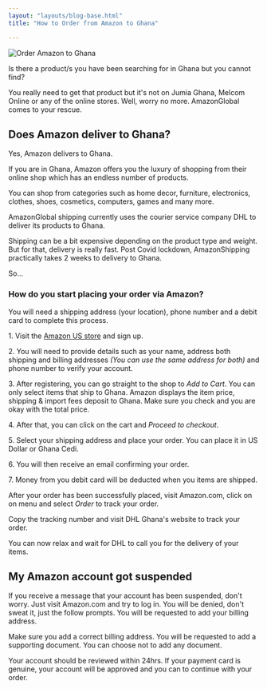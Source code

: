 ```yaml
---
layout: "layouts/blog-base.html"
title: "How to Order from Amazon to Ghana"

---
```


 <img src= "/images/blogpics/amazon-ghana.jpg" alt= "Order Amazon to Ghana" class= "img-responsive center-block" loading="lazy">
      
<p>Is there a product/s you have been searching for in Ghana but you cannot find?</p> 
      <p>You really need to get that product but it's not on Jumia Ghana, Melcom Online 
      or any of the online stores. Well, worry no more. AmazonGlobal comes to your rescue.</p>
      <h2>Does Amazon deliver to Ghana?</h2>
      <p>Yes, Amazon delivers to Ghana.</p>

  <p>If you are in Ghana, Amazon offers you the luxury of shopping from their online shop 
      which has an endless number of products.</p>
      <p>You can shop from categories such as home decor, furniture, electronics, 
      clothes, shoes, cosmetics, computers, games and many more.</p>
      <p>AmazonGlobal shipping currently uses the courier service company 
       DHL to deliver its products to Ghana.</p> 
      <p>Shipping can be a bit expensive depending on the product type and weight. 
       But for that, delivery is really fast. Post Covid lockdown, 
      AmazonShipping practically takes 2 weeks to delivery to Ghana.</p>
      <p>So...</p> 
      <h3>How do you start placing your order via Amazon?</h3>
      <p>You will need a shipping address (your location), phone number and a debit 
      card to complete this process.</p>

  <p>1. Visit the <a href="https://amazon.com" rel="noopener">Amazon US 
       store</a> and sign up.</p>
       <p>2. You will need to provide details such as your name, address both 
       shipping and billing addresses <em>(You can use the same address for both)</em>
       and phone number to verify your account.</p> 
       <p>3. After registering, you can go straight to the shop to <em>Add to Cart</em>.
        You can only select items that ship to Ghana. Amazon displays the item 
        price, shipping & import fees deposit to Ghana. Make sure you check and you are okay with the total price.</p>
       <p>4. After that, you can click on the cart and <em>Proceed to checkout</em>.</p>
       <p>5. Select your shipping address and place your order. You can 
       place it in US Dollar or Ghana Cedi.</p> 
       <p>6. You will then receive an email confirming your order.</p> 
       <p>7. Money from you debit card will be deducted when you items are shipped. 
       <p>After your order has been successfully placed, visit Amazon.com, click on on menu and select <em>Order</em> to track your order.</p>
       <p>Copy the tracking number and visit DHL Ghana's website to track your order.</p> 
       <p>You can now relax and wait for DHL to call you for the delivery of your items.</p>

  <h2>My Amazon account got suspended</h2>
       <p>If you receive a message that your account has been suspended, don't worry. 
       Just visit Amazon.com and try to log in. You will be denied, don't sweat it, just the follow prompts. 
       You will be requested to add your billing address.</p> 
       <p>Make sure you add a correct billing address. You will be requested 
       to add a supporting document. You can choose not to add any document.</p>
       <p>Your account should be reviewed within 24hrs. If your payment card is genuine, your 
        account will be approved and you can to continue with your order.</p>

   